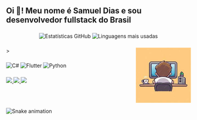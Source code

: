 <h2 align="left">Oi 👋! Meu nome é Samuel Dias e sou desenvolvedor fullstack do Brasil</h2>

###

<div align="center">
  <img src="https://github-readme-stats.vercel.app/api?username=SamuelGFDias&hide_title=false&hide_rank=false&show_icons=true&include_all_commits=true&count_private=true&disable_animations=false&theme=tokyonight&locale=pt-BR&hide_border=false" height="150" alt="Estatísticas GitHub" />
  <img src="https://github-readme-stats.vercel.app/api/top-langs?username=SamuelGFDias&locale=pt-BR&hide_title=false&layout=compact&card_width=320&langs_count=5&theme=tokyonight&hide_border=fal se" height="150" alt="Linguagens mais usadas" />
</div>

###

<img align="right" height="150" src="https://github.com/SamuelGFDias/SamuelGFDias/blob/main/assets/images/th.jpeg" />
>

###

<div align="left">
 <img src="https://cdn.jsdelivr.net/gh/devicons/devicon/icons/csharp/csharp-original.svg" height="30" alt="C#" />
 <img src="https://cdn.jsdelivr.net/gh/devicons/devicon/icons/flutter/flutter-original.svg" height="30" alt="Flutter" />
 <img src="https://cdn.jsdelivr.net/gh/devicons/devicon/icons/python/python-original.svg" height="30" alt="Python" />
</div>

###

<div align="left">
  <a href="https://www.instagram.com/Samuel_GFDias" target="_blank">
    <img src="https://img.shields.io/static/v1?message=Instagram&logo=instagram&label=&color=E4405F&logoColor=white&labelColor=&style=for-the-badge" height="35" />
  </a>
  <a href="mailto:samudias48@gmail.com" target="_blank">
    <img src="https://img.shields.io/static/v1?message=Gmail&logo=gmail&label=&color=D14836&logoColor=white&labelColor=&style=for-the-badge" height="35" />
  </a>
  <a href="https://www.linkedin.com/in/samuelgfdias" target="_blank">
    <img src="https://img.shields.io/static/v1?message=LinkedIn&logo=linkedin&label=&color=0077B5&logoColor=white&labelColor=&style=for-the-badge" height="35" />
  </a>
</div>

###

<br clear="both">

![Snake animation](https://raw.githubusercontent.com/SamuelGFDias/output/github-contribution-grid-snake.svg)

###
